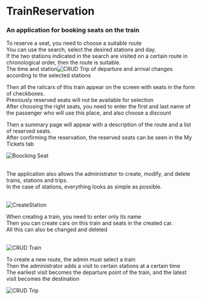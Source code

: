
# TrainReservation

<h3>An application for booking seats on the train </h3>

To reserve a seat, you need to choose a suitable route <br/> 
You can use the search, select the desired stations and day. <br/>
If the two stations indicated in the search are visited on a certain route in chronological order, then the route is suitable. <br/>
The time and station![CRUD Trip](https://user-images.githubusercontent.com/74061165/127734550-8ce1c1dd-00eb-4a62-b67c-d72ad907d7c4.gif)
 of departure and arrival changes according to the selected stations <br/>

Then all the railcars of this train appear on the screen with seats in the form of checkboxes. <br/>
Previously reserved seats will not be available for selection <br/>
After choosing the right seats, you need to enter the first and last name of the passenger who will use this place, and also choose a discount <br/>

Then a summary page will appear with a description of the route and a list of reserved seats. <br/> 
After confirming the reservation, the reserved seats can be seen in the My Tickets tab <br/>


![Boocking Seat](https://user-images.githubusercontent.com/74061165/127734060-35a02eb4-c3d9-40a2-b5cd-7088d09a1bbe.gif)


<br/>
The application also allows the administrator to create, modify, and delete trains, stations and trips. <br/>
In the case of stations, everything looks as simple as possible. <br/>
<br/>

![CreateStation](https://user-images.githubusercontent.com/74061165/127347650-a5d90573-f05d-451d-bc0e-4b5abf969f77.gif)

When creating a train, you need to enter only its name <br/>
Then you can create cars on this train and seats in the created car. <br/>
All this can also be changed and deleted <br/>
<br/>

![CRUD Train](https://user-images.githubusercontent.com/74061165/127734296-6c488ac4-1239-48ae-b1af-8b7b019519d1.gif)

To create a new route, the admin must select a train <br/>
Then the administrator adds a visit to certain stations at a certain time <br/>
The earliest visit becomes the departure point of the train, and the latest visit becomes the destination <br/>

![CRUD Trip](https://user-images.githubusercontent.com/74061165/127734568-382f7ff7-c3e3-4260-b8fc-58659ebcd538.gif)



